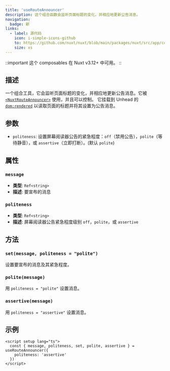 ```yaml
---
title: 'useRouteAnnouncer'
description: 这个组合函数会监听页面标题的变化，并相应地更新公告消息。
navigation:
  badge: 新
links:
  - label: 源代码
    icon: i-simple-icons-github
    to: https://github.com/nuxt/nuxt/blob/main/packages/nuxt/src/app/composables/route-announcer.ts
    size: xs
---
```


::important
这个 composables 在 Nuxt v3.12+ 中可用。
::

## 描述

一个组合工具，它会监听页面标题的变化，并相应地更新公告消息。它被 [`<NuxtRouteAnnouncer>`](/docs/api/components/nuxt-route-announcer) 使用，并且可以控制。
它挂载到 Unhead 的 [`dom:rendered`](https://unhead.unjs.io/docs/guides/hooks) 以读取页面的标题并将其设置为公告消息。

## 参数

- `politeness`: 设置屏幕阅读器公告的紧急程度：`off`（禁用公告），`polite`（等待静音），或 `assertive`（立即打断）。(默认 `polite`)

## 属性

### `message`

- **类型**: `Ref<string>`
- **描述**: 要宣布的消息

### `politeness`

- **类型**: `Ref<string>`
- **描述**: 屏幕阅读器公告紧急程度级别 `off`，`polite`，或 `assertive`

## 方法

### `set(message, politeness = "polite")`

设置要宣布的消息及其紧急程度。

### `polite(message)`

用 `politeness = "polite"` 设置消息。

### `assertive(message)`

用 `politeness = "assertive"` 设置消息。

## 示例

```vue [pages/index.vue]
<script setup lang="ts">
  const { message, politeness, set, polite, assertive } = useRouteAnnouncer({
    politeness: 'assertive'
  })
</script>
```
